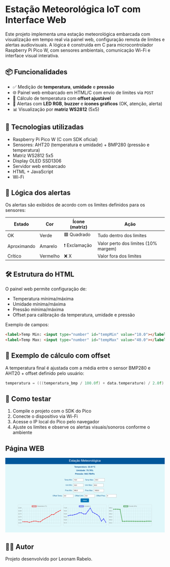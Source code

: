 
# Estação Meteorológica IoT com Interface Web

Este projeto implementa uma estação meteorológica embarcada com visualização em tempo real via painel web, configuração remota de limites e alertas audiovisuais. A lógica é construída em C para microcontrolador Raspberry Pi Pico W, com sensores ambientais, comunicação Wi-Fi e interface visual interativa.

## 📦 Funcionalidades

- ✅ Medição de **temperatura**, **umidade** e **pressão**
- 🌐 Painel web embarcado em HTML/C com envio de limites via `POST`
- 🧠 Cálculo de temperatura com **offset ajustável**
- 🔔 Alertas com **LED RGB**, **buzzer** e **ícones gráficos** (OK, atenção, alerta)
- 📊 Visualização por **matriz WS2812** (5x5)

## 🚀 Tecnologias utilizadas

- Raspberry Pi Pico W (C com SDK oficial)
- Sensores: AHT20 (temperatura e umidade) + BMP280 (pressão e temperatura)
- Matriz WS2812 5x5
- Display OLED SSD1306
- Servidor web embarcado
- HTML + JavaScript
- Wi-Fi

## 📐 Lógica dos alertas

Os alertas são exibidos de acordo com os limites definidos para os sensores:

| Estado        | Cor     | Ícone (matriz) | Ação                                    |
|---------------|---------|----------------|------------------------------------------|
| OK            | Verde   | 🟩 Quadrado     | Tudo dentro dos limites                  |
| Aproximando   | Amarelo | ❗ Exclamação   | Valor perto dos limites (10% margem)     |
| Crítico       | Vermelho| ❌ X            | Valor fora dos limites                   |

## 🛠️ Estrutura do HTML

O painel web permite configuração de:

- Temperatura mínima/máxima
- Umidade mínima/máxima
- Pressão mínima/máxima
- Offset para calibração da temperatura, umidade e pressão

Exemplo de campos:
```html
<label>Temp Min: <input type="number" id="tempMin" value="10.0"></label>
<label>Temp Max: <input type="number" id="tempMax" value="40.0"></label>
```

## 🔧 Exemplo de cálculo com offset

A temperatura final é ajustada com a média entre o sensor BMP280 e AHT20 + offset definido pelo usuário:
```c
temperatura = (((temperatura_bmp / 100.0f) + data.temperature) / 2.0f) + offSet_temp;
```

## 🧪 Como testar

1. Compile o projeto com o SDK do Pico
2. Conecte o dispositivo via Wi-Fi
3. Acesse o IP local do Pico pelo navegador
4. Ajuste os limites e observe os alertas visuais/sonoros conforme o ambiente

## Página WEB
![WEB](image.png)

## 👨‍💻 Autor

Projeto desenvolvido por Leonam Rabelo.